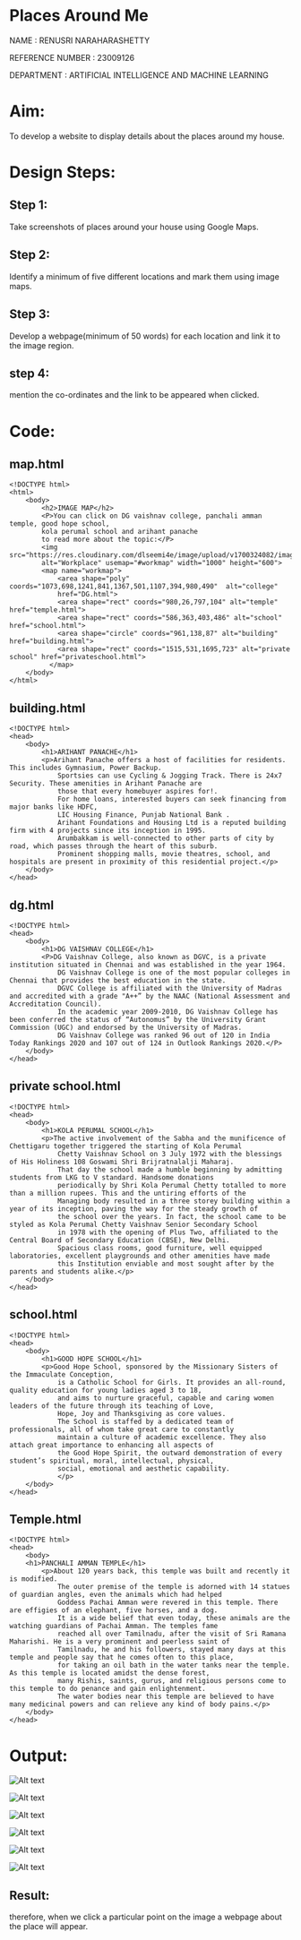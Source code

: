 # Places Around Me
NAME : RENUSRI NARAHARASHETTY

REFERENCE NUMBER : 23009126

DEPARTMENT : ARTIFICIAL INTELLIGENCE AND MACHINE LEARNING

# Aim:
To develop a website to display details about the places around my house.

# Design Steps:
## Step 1:
Take screenshots of places around your house using Google Maps.
## Step 2:
Identify a minimum of five different locations and mark them using image maps.
## Step 3:
Develop a webpage(minimum of 50 words) for each location and link it to the image region.
## step 4:
mention the co-ordinates and the link to be appeared when clicked.

# Code:
## map.html
```
<!DOCTYPE html>
<html>
    <body>
        <h2>IMAGE MAP</h2>
        <P>You can click on DG vaishnav college, panchali amman temple, good hope school, 
        kola perumal school and arihant panache
        to read more about the topic:</P>
        <img src="https://res.cloudinary.com/dlseemi4e/image/upload/v1700324082/image_map_zyiqed.png" 
        alt="Workplace" usemap="#workmap" width="1000" height="600">
        <map name="workmap">
            <area shape="poly" coords="1073,698,1241,841,1367,501,1107,394,980,490"  alt="college"
            href="DG.html">
            <area shape="rect" coords="980,26,797,104" alt="temple" href="temple.html">
            <area shape="rect" coords="586,363,403,486" alt="school" href="school.html">
            <area shape="circle" coords="961,138,87" alt="building" href="building.html">
            <area shape="rect" coords="1515,531,1695,723" alt="private school" href="privateschool.html">
          </map>
    </body>
</html>
```

## building.html
```
<!DOCTYPE html>
<head>
    <body>
        <h1>ARIHANT PANACHE</h1>
        <p>Arihant Panache offers a host of facilities for residents. This includes Gymnasium, Power Backup. 
            Sportsies can use Cycling & Jogging Track. There is 24x7 Security. These amenities in Arihant Panache are 
            those that every homebuyer aspires for!.
            For home loans, interested buyers can seek financing from major banks like HDFC, 
            LIC Housing Finance, Punjab National Bank .
            Arihant Foundations and Housing Ltd is a reputed building firm with 4 projects since its inception in 1995.
            Arumbakkam is well-connected to other parts of city by road, which passes through the heart of this suburb. 
            Prominent shopping malls, movie theatres, school, and hospitals are present in proximity of this residential project.</p>
    </body>
</head>
```

## dg.html
```
<!DOCTYPE html>
<head>
    <body>
        <h1>DG VAISHNAV COLLEGE</h1>
        <P>DG Vaishnav College, also known as DGVC, is a private institution situated in Chennai and was established in the year 1964. 
            DG Vaishnav College is one of the most popular colleges in Chennai that provides the best education in the state. 
            DGVC College is affiliated with the University of Madras and accredited with a grade "A++” by the NAAC (National Assessment and Accreditation Council).
            In the academic year 2009-2010, DG Vaishnav College has been conferred the status of “Autonomus” by the University Grant Commission (UGC) and endorsed by the University of Madras. 
            DG Vaishnav College was ranked 96 out of 120 in India Today Rankings 2020 and 107 out of 124 in Outlook Rankings 2020.</P>
    </body>
</head>
```

## private school.html
```
<!DOCTYPE html>
<head>
    <body>
        <h1>KOLA PERUMAL SCHOOL</h1>
        <p>The active involvement of the Sabha and the munificence of Chettigaru together triggered the starting of Kola Perumal 
            Chetty Vaishnav School on 3 July 1972 with the blessings of His Holiness 108 Goswami Shri Brijratnalalji Maharaj. 
            That day the school made a humble beginning by admitting students from LKG to V standard. Handsome donations 
            periodically by Shri Kola Perumal Chetty totalled to more than a million rupees. This and the untiring efforts of the 
            Managing body resulted in a three storey building within a year of its inception, paving the way for the steady growth of 
            the school over the years. In fact, the school came to be styled as Kola Perumal Chetty Vaishnav Senior Secondary School 
            in 1978 with the opening of Plus Two, affiliated to the Central Board of Secondary Education (CBSE), New Delhi. 
            Spacious class rooms, good furniture, well equipped laboratories, excellent playgrounds and other amenities have made 
            this Institution enviable and most sought after by the parents and students alike.</p>
    </body>
</head> 
```
## school.html
```
<!DOCTYPE html>
<head>
    <body>
        <h1>GOOD HOPE SCHOOL</h1>
        <p>Good Hope School, sponsored by the Missionary Sisters of the Immaculate Conception, 
            is a Catholic School for Girls. It provides an all-round, quality education for young ladies aged 3 to 18, 
            and aims to nurture graceful, capable and caring women leaders of the future through its teaching of Love, 
            Hope, Joy and Thanksgiving as core values.
            The School is staffed by a dedicated team of professionals, all of whom take great care to constantly 
            maintain a culture of academic excellence. They also attach great importance to enhancing all aspects of 
            the Good Hope Spirit, the outward demonstration of every student’s spiritual, moral, intellectual, physical, 
            social, emotional and aesthetic capability.
            </p>
    </body>
</head>
```

## Temple.html
```
<!DOCTYPE html>
<head>
    <body>
    <h1>PANCHALI AMMAN TEMPLE</h1>
        <p>About 120 years back, this temple was built and recently it is modified. 
            The outer premise of the temple is adorned with 14 statues of guardian angles, even the animals which had helped 
            Goddess Pachai Amman were revered in this temple. There are effigies of an elephant, five horses, and a dog. 
            It is a wide belief that even today, these animals are the watching guardians of Pachai Amman. The temples fame 
            reached all over Tamilnadu, after the visit of Sri Ramana Maharishi. He is a very prominent and peerless saint of 
            Tamilnadu, he and his followers, stayed many days at this temple and people say that he comes often to this place, 
            for taking an oil bath in the water tanks near the temple. As this temple is located amidst the dense forest, 
            many Rishis, saints, gurus, and religious persons come to this temple to do penance and gain enlightenment. 
            The water bodies near this temple are believed to have many medicinal powers and can relieve any kind of body pains.</p>
    </body>
</head>
```

# Output:
![Alt text](output.png)


![Alt text](<Screenshot 2023-11-21 113241.png>)


![Alt text](<Screenshot 2023-11-21 113044.png>)


![Alt text](<Screenshot 2023-11-21 113318.png>)



![Alt text](<Screenshot 2023-11-21 113349.png>)



![Alt text](<Screenshot 2023-11-21 112939.png>)

## Result:
therefore, when we click a particular point on the image a webpage about the place will appear.

